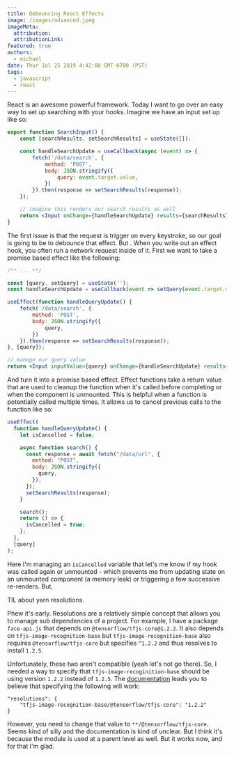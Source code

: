 ```yaml
---
title: Debouncing React Effects
image: /images/advanced.jpeg
imageMeta:
  attribution:
  attributionLink:
featured: true
authors:
  - michael
date: Thur Jul 25 2019 4:42:00 GMT-0700 (PST)
tags:
  - javascript
  - react
---
```


React is an awesome powerful framework. Today I want to go over an easy way to set up searching with your hooks. Imagine we have an input set up like so:

```jsx
export function SearchInput() {
    const [searchResults, setSearchResults] = useState([]);

    const handleSearchUpdate = useCallback(async (event) => {
        fetch('/data/search', {
            method: 'POST',
            body: JSON.stringify({
                query: event.target.value,
            })
        }).then(response => setSearchResults(response));
    });

    // imagine this renders our search results as well
    return <Input onChange={handleSearchUpdate} results={searchResults}>
}
```

The first issue is that the request is trigger on every keystroke, so our goal is going to be to debounce that effect. But . When you write out an effect hook, you often run a network request inside of it. First we want to take a promise based effect like the following:

```jsx
/** ... **/

const [query, setQuery] = useState('');
const handleSearchUpdate = useCallback(event => setQuery(event.target.value));

useEffect(function handleQueryUpdate() {
    fetch('/data/search', {
        method: 'POST',
        body: JSON.stringify({
            query,
        })
    }).then(response => setSearchResults(response));
}, [query]);

// manage our query value
return <Input inputValue={query} onChange={handleSearchUpdate} results={searchResults}>
```

And turn it into a promise based effect. Effect functions take a return value that are used to cleanup the function when it's called before completing or when the component is unmounted. This is helpful when a function is potentially called multiple times. It allows us to cancel previous calls to the function like so:

```jsx
useEffect(
  function handleQueryUpdate() {
    let isCancelled = false;

    async function search() {
      const response = await fetch("/data/url", {
        method: "POST",
        body: JSON.stringify({
          query,
        }),
      });
      setSearchResults(response);
    }

    search();
    return () => {
      isCancelled = true;
    };
  },
  [query]
);
```

Here I'm managing an `isCancelled` variable that let's me know if my hook was called again or unmounted - which prevents me from updating state on an unmounted component (a memory leak) or triggering a few successive re-renders. But,

TIL about yarn resolutions.

Phew it's early. Resolutions are a relatively simple concept that allows you to manage sub dependencies of a project. For example, I have a package `face-api.js` that depends on `@tensorflow/tfjs-core@1.2.2`. It also depends on `tfjs-image-recognition-base` but `tfjs-image-recognition-base` also requires `@tensorflow/tfjs-core` but specifies `^1.2.2` and thus resolves to install `1.2.5`.

Unfortunately, these two aren't compatible (yeah let's not go there). So, I needed a way to specify that `tfjs-image-recoginition-base` should be using version `1.2.2` instead of `1.2.5`. The [documentation](https://yarnpkg.com/lang/en/docs/selective-version-resolutions/) leads you to believe that specifying the following will work:

```
"resolutions": {
	"tfjs-image-recognition-base/@tensorflow/tfjs-core": "1.2.2"
}
```

However, you need to change that value to `**/@tensorflow/tfjs-core`. Seems kind of silly and the documentation is kind of unclear. But I think it's because the module is used at a parent level as well. But it works now, and for that I'm glad.
